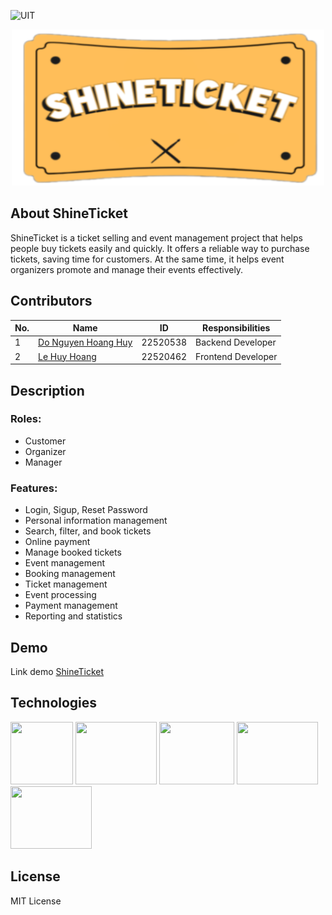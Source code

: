 ![UIT](https://img.shields.io/badge/from-UIT%20VNUHCM-blue?style=for-the-badge&link=https%3A%2F%2Fwww.uit.edu.vn%2F)
 
<p align="center">     
     <img style= " width: 500px; height:250px"  src="https://github.com/dohuy0708/SE121-ShineTicket/blob/main/frontend/public/shineticket.png" alt="Alt text">
</p>

## About ShineTicket 
ShineTicket is a ticket selling and event management project that helps people buy tickets easily and quickly. It offers a reliable way to purchase tickets, saving time for customers. At the same time, it helps event organizers promote and manage their events effectively.
 

## Contributors 
  
| No. | Name | ID |Responsibilities |
| --- | --- | -- | --- |
| 1 | [Do Nguyen Hoang Huy](https://github.com/dohuy0708 ) |22520538| Backend Developer|
| 2 | [Le Huy Hoang](https://github.com/huyhoang462) |22520462| Frontend Developer|
 
## Description

### Roles:
* Customer
* Organizer
* Manager
### Features:
* Login, Sigup, Reset Password
* Personal information management
* Search, filter, and book tickets
* Online payment
* Manage booked tickets
* Event management
* Booking management
* Ticket management
* Event processing
* Payment management
* Reporting and statistics

## Demo
Link demo [ShineTicket](https://youtu.be/v1L4upPpij8)

## Technologies
  
  <img src= "https://cdn.hashnode.com/res/hashnode/image/upload/v1703155483443/e42a7be2-890a-4bd2-accf-306e53ccebbd.png" width="100" height="100"   />     <img src= "https://lh5.googleusercontent.com/proxy/KTMTgxEwIkK5PtvXhl3qRBO_BB797q_ixPFFLP4lLCImNbufF5V6bRvVbBMHSuQ8rF4IiMBjIOW539IuELV-Ir5X7ppI40BUOkd4ytO87v9gDRIgWsm_UXt84aMVd_6v8_pPt_ZACSm-km9RlQ" width="130" height="100"   />  <img src= "https://encrypted-tbn0.gstatic.com/images?q=tbn:ANd9GcSg1MndL-Xp1JcnqaB0YOqTp6zDjrwYyGKsPA&s" width="120" height="100"   />  <img src= "https://encrypted-tbn0.gstatic.com/images?q=tbn:ANd9GcQNhoXisDruJMDAq3Ltd-wuaMW2lGxck9wAKw&s" width="130" height="100"   /> <img src= "https://miro.medium.com/v2/resize:fit:512/1*doAg1_fMQKWFoub-6gwUiQ.png" width="130" height="100"   />

## License

MIT License
